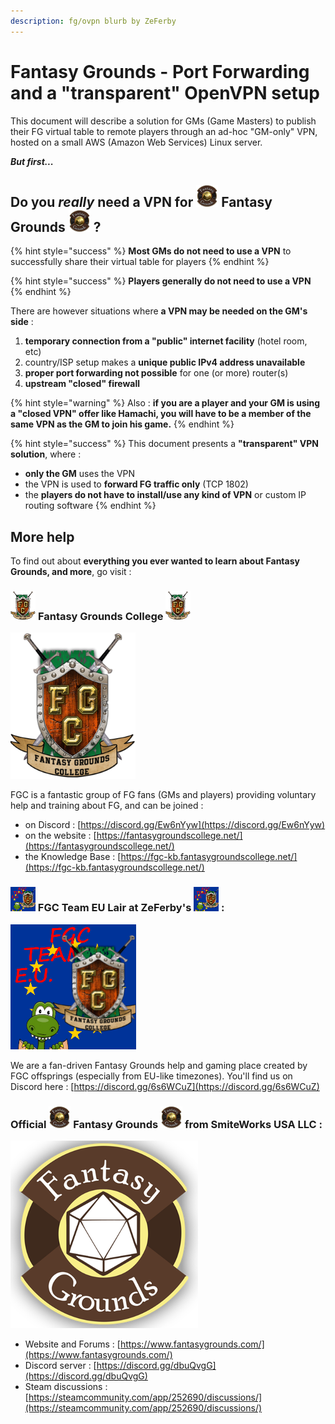 ```yaml
---
description: fg/ovpn blurb by ZeFerby
---
```


# Fantasy Grounds - Port Forwarding and a "transparent" OpenVPN setup

This document will describe a solution for GMs \(Game Masters\) to publish their FG virtual table to remote players through an ad-hoc "GM-only" VPN, hosted on a small AWS \(Amazon Web Services\) Linux server.

_**But first...**_

## Do you _really_ need a VPN for ![](.gitbook/assets/fg35.png) Fantasy Grounds ![](.gitbook/assets/fg35.png) ?

{% hint style="success" %}
**Most GMs do not need to use a VPN** to successfully share their virtual table for players
{% endhint %}

{% hint style="success" %}
**Players generally do not need to use a VPN**
{% endhint %}

There are however situations where **a VPN may be needed on the GM's side** :

1. **temporary connection from a "public" internet facility** \(hotel room, etc\)
2. country/ISP setup makes a **unique public IPv4 address unavailable**
3. **proper port forwarding not possible** for one \(or more\) router\(s\)
4. **upstream "closed" firewall**

{% hint style="warning" %}
Also : **if you are a player and your GM is using a "closed VPN" offer like Hamachi, you will have to be a member of the same VPN as the GM to join his game.**
{% endhint %}

{% hint style="success" %}
This document presents a **"transparent" VPN solution**, where :

* **only the GM** uses the VPN
* the VPN is used to **forward FG traffic only** \(TCP 1802\)
* the **players do not have to install/use any kind of VPN** or custom IP routing software
{% endhint %}

## More help

To find out about **everything you ever wanted to learn about Fantasy Grounds, and more**, go visit :

### ![](.gitbook/assets/fgc-banner_w40.png) **Fantasy Grounds College** ![](.gitbook/assets/fgc-banner_w40.png) 

![](.gitbook/assets/fgc-banner_w200.png)

FGC is a fantastic group of FG fans \(GMs and players\) providing voluntary help and training about FG, and can be joined :

* on Discord : [https://discord.gg/Ew6nYyw](https://discord.gg/Ew6nYyw)
* on the website : [https://fantasygroundscollege.net/](https://fantasygroundscollege.net/)
* the Knowledge Base : [https://fgc-kb.fantasygroundscollege.net/](https://fgc-kb.fantasygroundscollege.net/)



### ![](.gitbook/assets/teameutransition40.png) FGC Team EU Lair at ZeFerby's ![](.gitbook/assets/teameutransition40.png) :

![](.gitbook/assets/teameutransition200.png)

We are a fan-driven Fantasy Grounds help and gaming place created by FGC offsprings \(especially from EU-like timezones\).  You'll find us on Discord here : [https://discord.gg/6s6WCuZ](https://discord.gg/6s6WCuZ)



### Official ![](.gitbook/assets/fg35.png) **Fantasy Grounds** ![](.gitbook/assets/fg35.png) from **SmiteWorks** USA LLC :

![](.gitbook/assets/fantasy-grounds.png)

* Website and Forums : [https://www.fantasygrounds.com/](https://www.fantasygrounds.com/)
* Discord server : [https://discord.gg/dbuQvgG](https://discord.gg/dbuQvgG)
* Steam discussions : [https://steamcommunity.com/app/252690/discussions/](https://steamcommunity.com/app/252690/discussions/)



